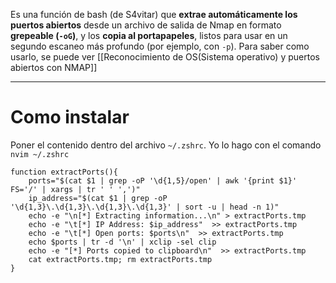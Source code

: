 Es una función de bash (de S4vitar) que **extrae automáticamente los puertos abiertos** desde un archivo de salida de Nmap en formato **grepeable (`-oG`)**, y los **copia al portapapeles**, listos para usar en un segundo escaneo más profundo (por ejemplo, con `-p`).
Para saber como usarlo, se puede ver [[Reconocimiento de OS(Sistema operativo) y puertos abiertos con NMAP]]

------
# Como instalar
Poner el contenido dentro del archivo ``~/.zshrc``. Yo lo hago con el comando `nvim ~/.zshrc`

```
function extractPorts(){
	ports="$(cat $1 | grep -oP '\d{1,5}/open' | awk '{print $1}' FS='/' | xargs | tr ' ' ',')"
	ip_address="$(cat $1 | grep -oP '\d{1,3}\.\d{1,3}\.\d{1,3}\.\d{1,3}' | sort -u | head -n 1)"
	echo -e "\n[*] Extracting information...\n" > extractPorts.tmp
	echo -e "\t[*] IP Address: $ip_address"  >> extractPorts.tmp
	echo -e "\t[*] Open ports: $ports\n"  >> extractPorts.tmp
	echo $ports | tr -d '\n' | xclip -sel clip
	echo -e "[*] Ports copied to clipboard\n"  >> extractPorts.tmp
	cat extractPorts.tmp; rm extractPorts.tmp
}
```

